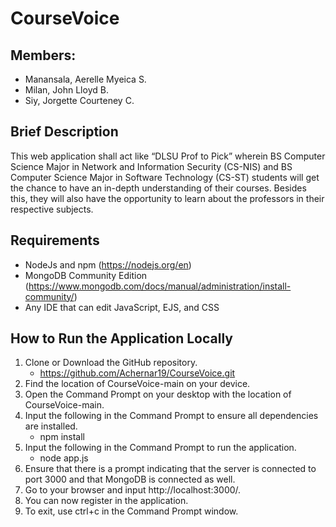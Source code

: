 # CourseVoice

## Members:
- Manansala, Aerelle Myeica S.
- Milan, John Lloyd B.
- Siy, Jorgette Courteney C.

## Brief Description
This web application shall act like “DLSU Prof to Pick” wherein BS Computer Science Major in Network and Information Security (CS-NIS) and BS Computer Science Major in Software Technology (CS-ST) students will get the chance to have an in-depth understanding of their courses. Besides this, they will also have the opportunity to learn about the professors in their respective subjects.

## Requirements
- NodeJs and npm (https://nodejs.org/en)
- MongoDB Community Edition (https://www.mongodb.com/docs/manual/administration/install-community/)
- Any IDE that can edit JavaScript, EJS, and CSS

## How to Run the Application Locally
1. Clone or Download the GitHub repository.
    -  https://github.com/Achernar19/CourseVoice.git
2. Find the location of CourseVoice-main on your device.
3. Open the Command Prompt on your desktop with the location of CourseVoice-main.
4. Input the following in the Command Prompt to ensure all dependencies are installed.
    - npm install
5. Input the following in the Command Prompt to run the application.
    - node app.js 
6. Ensure that there is a prompt indicating that the server is connected to port 3000 and that MongoDB is connected as well.
7. Go to your browser and input http://localhost:3000/.
8. You can now register in the application.
9. To exit, use ctrl+c in the Command Prompt window.
